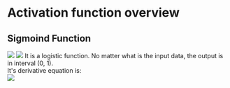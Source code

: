 # Activation function overview

## Sigmoind Function
  ![](https://github.com/Jun-Liu-291/Note-of-DL/blob/master/Deep-Learning-Basis/Activation-Function/img/sigmoid.PNG)
  ![](https://upload.wikimedia.org/wikipedia/commons/thumb/8/88/Logistic-curve.svg/1024px-Logistic-curve.svg.png)
  It is a logistic function. No matter what is the input data, the output is in interval (0, 1). <br> It's derivative equation is:<br>
  ![](https://github.com/Jun-Liu-291/Note-of-DL/blob/master/Deep-Learning-Basis/Activation-Function/img/derevitive%20sigmoid.PNG)
## 
